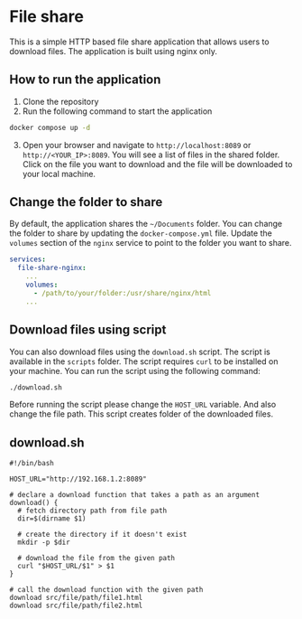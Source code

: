 # File share

This is a simple HTTP based file share application that allows users to download files. The application is built using nginx only.

## How to run the application

1. Clone the repository
2. Run the following command to start the application
```bash
docker compose up -d
```
3. Open your browser and navigate to `http://localhost:8089` or `http://<YOUR_IP>:8089`.  You will see a list of files in the shared folder. Click on the file you want to download and the file will be downloaded to your local machine.

## Change the folder to share

By default, the application shares the `~/Documents` folder. You can change the folder to share by updating the `docker-compose.yml` file. Update the `volumes` section of the `nginx` service to point to the folder you want to share.

```yaml
services:
  file-share-nginx:
    ...
    volumes:
      - /path/to/your/folder:/usr/share/nginx/html
    ...
```

## Download files using script

You can also download files using the `download.sh` script. The script is available in the `scripts` folder. The script requires `curl` to be installed on your machine. You can run the script using the following command:

```bash
./download.sh
```

Before running the script please change the `HOST_URL` variable. And also change the file path. This script creates folder of the downloaded files.

## download.sh

```shell
#!/bin/bash

HOST_URL="http://192.168.1.2:8089"

# declare a download function that takes a path as an argument
download() {
  # fetch directory path from file path
  dir=$(dirname $1)

  # create the directory if it doesn't exist
  mkdir -p $dir

  # download the file from the given path
  curl "$HOST_URL/$1" > $1
}

# call the download function with the given path
download src/file/path/file1.html
download src/file/path/file2.html

```
